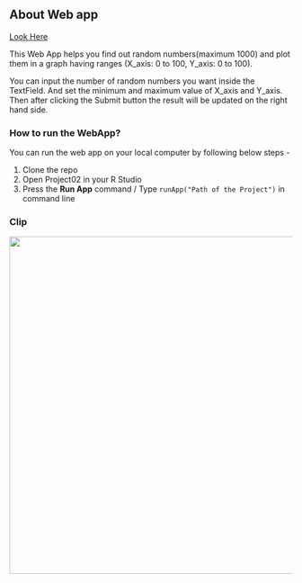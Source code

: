 ## About Web app
[Look Here](https://praneetnigam.shinyapps.io/project02/)

This Web App helps you find out random numbers(maximum 1000) and plot them in a graph having ranges (X_axis: 0 to 100, Y_axis: 0 to 100).

You can input the number of random numbers you want inside the TextField. And set the minimum and maximum value of X_axis and Y_axis. Then after clicking the Submit button the result will be updated on the right hand side.

### How to run the WebApp?

You can run the web app on your local computer by following below steps -
1. Clone the repo
2. Open Project02 in your R Studio
3. Press the <b>Run App</b> command / Type ```runApp("Path of the Project")``` in command line

### Clip

<img src="https://user-images.githubusercontent.com/23660137/44005136-ecddcc90-9e8b-11e8-834d-b678a1a4edea.PNG" height=600px/>

